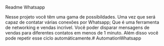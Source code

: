 Readme Whatsapp

Nesse projeto você têm uma gama de possibildades. Uma vez que será capaz de contatar várias conexões por Whatsapp; Que é uma ferramenta de networking e vendas incrível. Você poder disparar mensagens de vendas para diferentes contatos em menos de 1 minuto. Além disso você pode repetir esse ciclo automáticamente.# AutomationWhatsapp
